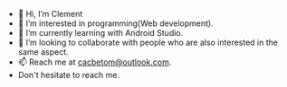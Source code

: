 - 👋 Hi, I’m Clement
- 👀 I’m interested in programming(Web development).
- 🌱 I’m currently learning with Android Studio.
- 💞️ I’m looking to collaborate with people who are also interested in the same aspect.
- 📫 Reach me at cacbetom@outlook.com.
-  Don't hesitate to reach me.
<!---
This is the world we live in!!!
--->
